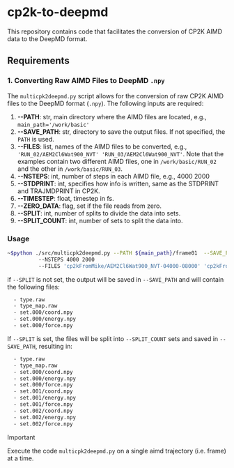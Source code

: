 # cp2k-to-deepmd
This repository contains code that facilitates the conversion of CP2K AIMD data to the DeepMD format.

## Requirements

### 1. Converting Raw AIMD Files to DeepMD `.npy`

The `multicpk2deepmd.py` script allows for the conversion of raw CP2K AIMD files to the DeepMD format (`.npy`). The following inputs are required:

1. **--PATH**: str, main directory where the AIMD files are located, e.g., `main_path='/work/basic'`
2. **--SAVE_PATH**: str, directory to save the output files. If not specified, the `PATH` is used.
3. **--FILES**: list, names of the AIMD files to be converted, e.g., `'RUN_02/AEM2Cl6Wat900_NVT' 'RUN_03/AEM2Cl6Wat900_NVT'`. Note that the examples contain two different AIMD files, one in `/work/basic/RUN_02` and the other in `/work/basic/RUN_03`.
4. **--NSTEPS**: int, number of steps in each AIMD file, e.g., 4000 2000
5. **--STDPRINT**: int, specifies how info is written, same as the STDPRINT and TRAJMDPRINT in CP2K.
6. **--TIMESTEP**: float, timestep in fs.
7. **--ZERO_DATA**: flag, set if the file reads from zero.
8. **--SPLIT**: int, number of splits to divide the data into sets.
9. **--SPLIT_COUNT**: int, number of sets to split the data into.

### Usage
```bash
~$python ./src/multicpk2deepmd.py --PATH ${main_path}/frame01  --SAVE_PATH ${main_path}/frame01/new_mlpData/allFrames
          --NSTEPS 4000 2000
          --FILES 'cp2kFromMike/AEM2Cl6Wat900_NVT-04000-08000' 'cp2kFromMike/AEM2Cl6Wat900_NVT-08000-10000'
```
if `--SPLIT` is not set, the output will be saved in `--SAVE_PATH` and will contain the following files:
```bash
  - type.raw
  - type_map.raw
  - set.000/coord.npy
  - set.000/energy.npy
  - set.000/force.npy
```

If `--SPLIT` is set, the files will be split into `--SPLIT_COUNT` sets and saved in `--SAVE_PATH`, resulting in:
```bash
  - type.raw
  - type_map.raw
  - set.000/coord.npy
  - set.000/energy.npy
  - set.000/force.npy
  - set.001/coord.npy
  - set.001/energy.npy
  - set.001/force.npy
  - set.002/coord.npy
  - set.002/energy.npy
  - set.002/force.npy
```
> [!IMPORTANT]  
> Execute the code `multicpk2deepmd.py` on a single aimd trajectory (i.e. frame) at a time.
